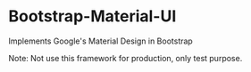 # Bootstrap-Material-UI
Implements Google's Material Design in Bootstrap

Note: Not use this framework for production, only test purpose.
